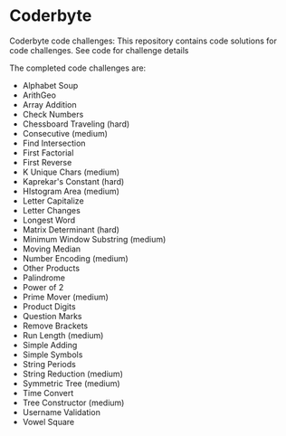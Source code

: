 # Coderbyte
Coderbyte code challenges: This repository contains code solutions for code challenges.  See code for challenge details

The completed code challenges are:
 - Alphabet Soup
 - ArithGeo
 - Array Addition
 - Check Numbers
 - Chessboard Traveling (hard)
 - Consecutive (medium)
 - Find Intersection
 - First Factorial
 - First Reverse
 - K Unique Chars (medium)
 - Kaprekar's Constant (hard)
 - HIstogram Area (medium)
 - Letter Capitalize
 - Letter Changes
 - Longest Word
 - Matrix Determinant (hard)
 - Minimum Window Substring (medium)
 - Moving Median
 - Number Encoding (medium)
 - Other Products
 - Palindrome
 - Power of 2
 - Prime Mover (medium)
 - Product Digits
 - Question Marks
 - Remove Brackets
 - Run Length (medium)
 - Simple Adding
 - Simple Symbols
 - String Periods
 - String Reduction (medium)
 - Symmetric Tree (medium)
 - Time Convert
 - Tree Constructor (medium)
 - Username Validation
 - Vowel Square
